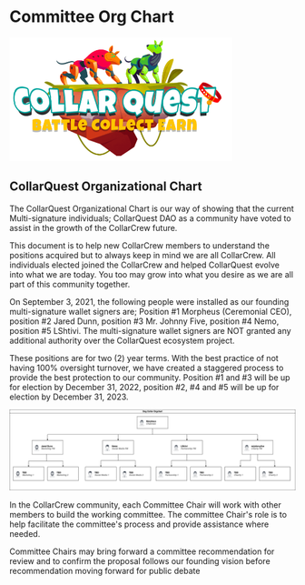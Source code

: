 # Committee Org Chart

![CollarQuest a Metaverse Play2Earn Ecosystem](../../../.gitbook/assets/CollarQuest-SM.png)

## CollarQuest Organizational Chart

The CollarQuest Organizational Chart is our way of showing that the current Multi-signature individuals; CollarQuest DAO as a community have voted to assist in the growth of the CollarCrew future.

This document is to help new CollarCrew members to understand the positions acquired but to always keep in mind we are all CollarCrew. All individuals elected joined the CollarCrew and helped CollarQuest evolve into what we are today. You too may grow into what you desire as we are all part of this community together.

On September 3, 2021, the following people were installed as our founding multi-signature wallet signers are; Position #1 Morpheus (Ceremonial CEO), position #2 Jared Dunn, position #3 Mr. Johnny Five, position #4 Nemo, position #5 LShtivi. The multi-signature wallet signers are NOT granted any additional authority over the CollarQuest ecosystem project.

These positions are for two (2) year terms. With the best practice of not having 100% oversight turnover, we have created a staggered process to provide the best protection to our community. Position #1 and #3 will be up for election by December 31, 2022, position #2, #4 and #5 will be up for election by December 31, 2023.

![Founding CollarQuest Multi-Sig Organizational Chart ](../../../.gitbook/assets/collar-org-diagram.png)

In the CollarCrew community, each Committee Chair will work with other members to build the working committee. The committee Chair's role is to help facilitate the committee's process and provide assistance where needed.

Committee Chairs may bring forward a committee recommendation for review and to confirm the proposal follows our founding vision before recommendation moving forward for public debate
